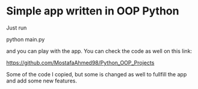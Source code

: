 # Simple app written in OOP Python

Just run

python main.py

and you can play with the app. You can check the code as well on this link:

https://github.com/MostafaAhmed98/Python_OOP_Projects

Some of the code I copied, but some is changed as well to fullfill the app and add some new features. 